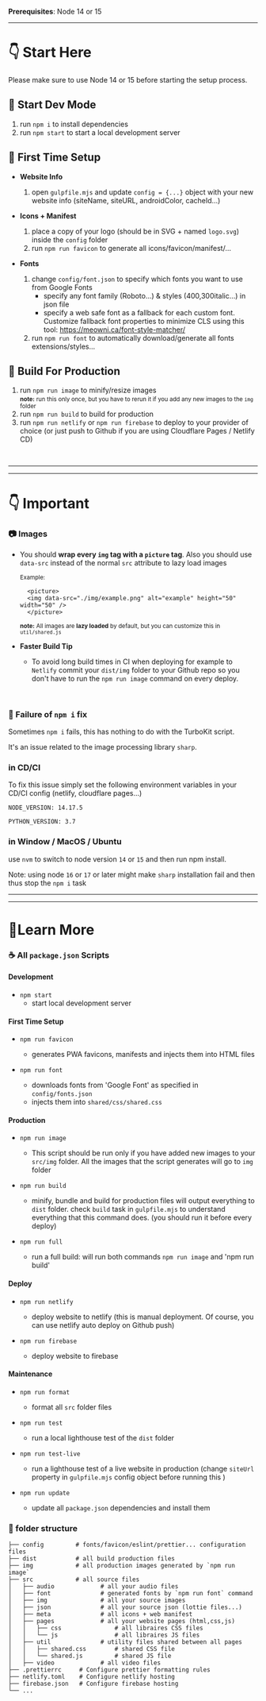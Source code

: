 **Prerequisites**: Node 14 or 15

---

# 👇 Start Here

Please make sure to use Node 14 or 15 before starting the setup process.

## 🔨 Start Dev Mode

1. run `npm i` to install dependencies
2. run `npm start` to start a local development server

## 🚧 First Time Setup

- **Website Info**

  1. open `gulpfile.mjs` and update `config = {...}` object with your new website info (siteName, siteURL, androidColor, cacheId...)

- **Icons + Manifest**
  1. place a copy of your logo (should be in SVG + named `logo.svg`) inside the `config` folder
  2. run `npm run favicon` to generate all icons/favicon/manifest/...
- **Fonts**
  1. change `config/font.json` to specify which fonts you want to use from Google Fonts
     - specify any font family (Roboto...) & styles (400,300italic...) in json file
     - specify a web safe font as a fallback for each custom font. Customize fallback font properties to minimize CLS using this tool: https://meowni.ca/font-style-matcher/ 
  2. run `npm run font` to automatically download/generate all fonts extensions/styles...

## 🚀 Build For Production

1. run `npm run image` to minify/resize images <br> <small>**note:** run this only once, but you have to rerun it if you add any new images to the `img` folder</small>
2. run `npm run build` to build for production
3. run `npm run netlify` or `npm run firebase` to deploy to your provider of choice (or just push to Github if you are using Cloudflare Pages / Netlify CD)

<br>

---

---

# 👇 Important

### 📷 Images

- You should **wrap every `img` tag with a `picture` tag**. Also you should use `data-src` instead of the normal `src` attribute to lazy load images

  <small>Example:</small>

  ```
    <picture>
    <img data-src="./img/example.png" alt="example" height="50" width="50" />
    </picture>
  ```

  <small>**note:** All images are **lazy loaded** by default, but you can customize this in `util/shared.js`</small>

- **Faster Build Tip**
  - To avoid long build times in CI when deploying for example to `Netlify` commit your `dist/img` folder to your Github repo so you don't have to run the `npm run image` command on every deploy.

<br>

### 🚧 Failure of `npm i` fix

Sometimes `npm i` fails, this has nothing to do with the TurboKit script.

It's an issue related to the image processing library `sharp`.

### in CD/CI

To fix this issue simply set the following environment variables in your CD/CI config (netlify, cloudflare pages...)

```
NODE_VERSION: 14.17.5
```
```
PYTHON_VERSION: 3.7
```

### in Window / MacOS / Ubuntu
use `nvm` to switch to node version `14` or `15` and then run npm install.

Note: using node `16` or `17` or later might make `sharp` installation fail and then thus stop the `npm i` task


---

---

# 📜Learn More

### ☕ All `package.json` Scripts

#### Development

- `npm start`
  - start local development server

#### First Time Setup

- `npm run favicon`
  - generates PWA favicons, manifests and injects them into HTML files

- `npm run font`
  - downloads fonts from 'Google Font' as specified in `config/fonts.json`
  - injects them into `shared/css/shared.css`

#### Production

- `npm run image`
  - This script should be run only if you have added new images to your `src/img` folder. All the images that the script generates will go to `img` folder

- `npm run build`
  - minify, bundle and build for production files will output everything to `dist` folder. check `build` task in `gulpfile.mjs` to understand everything that this command does. (you should run it before every deploy)
  
- `npm run full`
  - run a full build: will run both commands `npm run image` and 'npm run build'

#### Deploy

- `npm run netlify`
  - deploy website to netlify (this is manual deployment. Of course, you can use netlify auto deploy on Github push)
  
- `npm run firebase`
  - deploy website to firebase

#### Maintenance

- `npm run format`
  - format all `src` folder files

- `npm run test`
  - run a local lighthouse test of the `dist` folder

- `npm run test-live`
  - run a lighthouse test of a live website in production (change `siteUrl` property in `gulpfile.mjs` config object before running this )

- `npm run update`
  - update all `package.json` dependencies and install them

### 📂 folder structure

```
├── config         # fonts/favicon/eslint/prettier... configuration files
├── dist           # all build production files
├── img            # all production images generated by `npm run image`
├── src            # all source files
│   ├── audio             # all your audio files
│   ├── font              # generated fonts by `npm run font` command
│   ├── img               # all your source images
│   ├── json              # all your source json (lottie files...)
│   ├── meta              # all icons + web manifest
│   ├── pages             # all your website pages (html,css,js)
│   │   ├── css               # all libraires CSS files
│   │   └── js                # all libraires JS files
│   ├── util              # utility files shared between all pages
│   │   ├── shared.css        # shared CSS file
│   │   └── shared.js         # shared JS file
│   ├── video             # all video files
├── .prettierrc     # Configure prettier formatting rules
├── netlify.toml    # Configure netlify hosting
├── firebase.json   # Configure firebase hosting
└── ...
```
